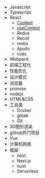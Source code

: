 <!-- - 开始 -->
  <!-- - [概述](/README.md) -->
- Javascript
- Typescript
- React
  - [Context](/react/Context.md)
  - [useContext](/react/useContext.md)
  - Redux
  - Recoil
  - mobx
  - Apollo
  - vuex
- Webpack
- 前端工程化
- 性能优化
- 设计模式
- 浏览器
- promise
- nodejs
- HTML&CSS
- 工具类
  - Docker
  - gitlab
  - Git
- 3D图形渲染
- github热门项目
- Vue
- 计算机网络
- 框架
  - nest
  - Next.js
  - nuxt
  - Serverless

